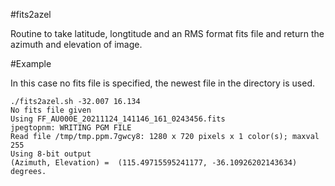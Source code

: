 #fits2azel

Routine to take latitude, longtitude and an RMS format fits file and return the azimuth and elevation of image.

#Example 

In this case no fits file is specified, the newest file in the directory is used.

```
./fits2azel.sh -32.007 16.134
No fits file given
Using FF_AU000E_20211124_141146_161_0243456.fits
jpegtopnm: WRITING PGM FILE
Read file /tmp/tmp.ppm.7gwcy8: 1280 x 720 pixels x 1 color(s); maxval 255
Using 8-bit output
(Azimuth, Elevation) =  (115.49715595241177, -36.10926202143634) degrees.
``` 

